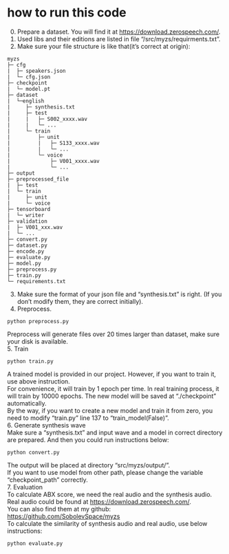 # how to run this code
0.  Prepare a dataset. You will find it at https://download.zerospeech.com/.
1.	Used libs and their editions are listed in file “/src/myzs/requirments.txt”.  
2.	Make sure your file structure is like that(it’s correct at origin):
```file structure
myzs
├─ cfg
|  ├─ speakers.json
|  └─ cfg.json
├─ checkpoint
|  └─ model.pt
├─ dataset
|  └─english
|     ├─ synthesis.txt
|     ├─ test
|     |   ├─ S002_xxxx.wav
|     |   └─ ...
|     └─ train
|         ├─ unit
|         |   ├─ S133_xxxx.wav
|         |   └─ ...
|         └─ voice
|             ├─ V001_xxxx.wav
|             └─ ...
├─ output
├─ preprocessed_file
|  ├─ test
|  └─ train
|     ├─ unit
|     └─ voice
├─ tensorboard
|  └─ writer
├─ validation
|  ├─ V001_xxx.wav
|  └─ ...
├─ convert.py
├─ dataset.py
├─ encode.py
├─ evaluate.py
├─ model.py
├─ preprocess.py
├─ train.py
└─ requirements.txt
```
3.	Make sure the format of your json file and “synthesis.txt” is right. (If you don’t modify them, they are correct initially).  
4.	Preprocess.  
```shell code
python preprocess.py
```
Preprocess will generate files over 20 times larger than dataset, make sure your disk is available.  
5.	Train  
```shell code
python train.py
```
A trained model is provided in our project. However, if you want to train it, use above instruction.  
For convenience, it will train by 1 epoch per time. In real training process, it will train by 10000 epochs. The new model will be saved at “./checkpoint” automatically.  
By the way, if you want to create a new model and train it from zero, you need to modify “train.py” line 137 to “train_model(False)”.  
6.	Generate synthesis wave  
Make sure a “synthesis.txt” and input wave and a model in correct directory are prepared. And then you could run instructions below:  
```shell code
python convert.py
```
The output will be placed at directory “src/myzs/output/”.  
If you want to use model from other path, please change the variable “checkpoint_path” correctly.  
7.	Evaluation  
To calculate ABX score, we need the real audio and the synthesis audio. Real audio could be found at https://download.zerospeech.com/.  
You can also find them at my github: https://github.com/SobolevSpace/myzs  
To calculate the similarity of synthesis audio and real audio, use below instructions:
```shell code
python evaluate.py
```
